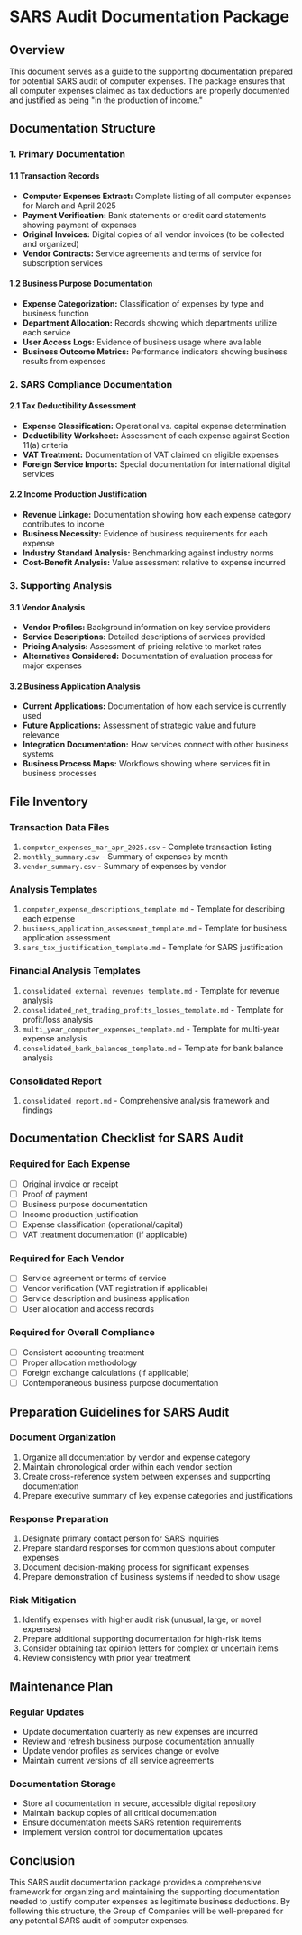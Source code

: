 # SARS Audit Documentation Package

## Overview
This document serves as a guide to the supporting documentation prepared for potential SARS audit of computer expenses. The package ensures that all computer expenses claimed as tax deductions are properly documented and justified as being "in the production of income."

## Documentation Structure

### 1. Primary Documentation

#### 1.1 Transaction Records
- **Computer Expenses Extract:** Complete listing of all computer expenses for March and April 2025
- **Payment Verification:** Bank statements or credit card statements showing payment of expenses
- **Original Invoices:** Digital copies of all vendor invoices (to be collected and organized)
- **Vendor Contracts:** Service agreements and terms of service for subscription services

#### 1.2 Business Purpose Documentation
- **Expense Categorization:** Classification of expenses by type and business function
- **Department Allocation:** Records showing which departments utilize each service
- **User Access Logs:** Evidence of business usage where available
- **Business Outcome Metrics:** Performance indicators showing business results from expenses

### 2. SARS Compliance Documentation

#### 2.1 Tax Deductibility Assessment
- **Expense Classification:** Operational vs. capital expense determination
- **Deductibility Worksheet:** Assessment of each expense against Section 11(a) criteria
- **VAT Treatment:** Documentation of VAT claimed on eligible expenses
- **Foreign Service Imports:** Special documentation for international digital services

#### 2.2 Income Production Justification
- **Revenue Linkage:** Documentation showing how each expense category contributes to income
- **Business Necessity:** Evidence of business requirements for each expense
- **Industry Standard Analysis:** Benchmarking against industry norms
- **Cost-Benefit Analysis:** Value assessment relative to expense incurred

### 3. Supporting Analysis

#### 3.1 Vendor Analysis
- **Vendor Profiles:** Background information on key service providers
- **Service Descriptions:** Detailed descriptions of services provided
- **Pricing Analysis:** Assessment of pricing relative to market rates
- **Alternatives Considered:** Documentation of evaluation process for major expenses

#### 3.2 Business Application Analysis
- **Current Applications:** Documentation of how each service is currently used
- **Future Applications:** Assessment of strategic value and future relevance
- **Integration Documentation:** How services connect with other business systems
- **Business Process Maps:** Workflows showing where services fit in business processes

## File Inventory

### Transaction Data Files
1. `computer_expenses_mar_apr_2025.csv` - Complete transaction listing
2. `monthly_summary.csv` - Summary of expenses by month
3. `vendor_summary.csv` - Summary of expenses by vendor

### Analysis Templates
1. `computer_expense_descriptions_template.md` - Template for describing each expense
2. `business_application_assessment_template.md` - Template for business application assessment
3. `sars_tax_justification_template.md` - Template for SARS justification

### Financial Analysis Templates
1. `consolidated_external_revenues_template.md` - Template for revenue analysis
2. `consolidated_net_trading_profits_losses_template.md` - Template for profit/loss analysis
3. `multi_year_computer_expenses_template.md` - Template for multi-year expense analysis
4. `consolidated_bank_balances_template.md` - Template for bank balance analysis

### Consolidated Report
1. `consolidated_report.md` - Comprehensive analysis framework and findings

## Documentation Checklist for SARS Audit

### Required for Each Expense
- [ ] Original invoice or receipt
- [ ] Proof of payment
- [ ] Business purpose documentation
- [ ] Income production justification
- [ ] Expense classification (operational/capital)
- [ ] VAT treatment documentation (if applicable)

### Required for Each Vendor
- [ ] Service agreement or terms of service
- [ ] Vendor verification (VAT registration if applicable)
- [ ] Service description and business application
- [ ] User allocation and access records

### Required for Overall Compliance
- [ ] Consistent accounting treatment
- [ ] Proper allocation methodology
- [ ] Foreign exchange calculations (if applicable)
- [ ] Contemporaneous business purpose documentation

## Preparation Guidelines for SARS Audit

### Document Organization
1. Organize all documentation by vendor and expense category
2. Maintain chronological order within each vendor section
3. Create cross-reference system between expenses and supporting documentation
4. Prepare executive summary of key expense categories and justifications

### Response Preparation
1. Designate primary contact person for SARS inquiries
2. Prepare standard responses for common questions about computer expenses
3. Document decision-making process for significant expenses
4. Prepare demonstration of business systems if needed to show usage

### Risk Mitigation
1. Identify expenses with higher audit risk (unusual, large, or novel expenses)
2. Prepare additional supporting documentation for high-risk items
3. Consider obtaining tax opinion letters for complex or uncertain items
4. Review consistency with prior year treatment

## Maintenance Plan

### Regular Updates
- Update documentation quarterly as new expenses are incurred
- Review and refresh business purpose documentation annually
- Update vendor profiles as services change or evolve
- Maintain current versions of all service agreements

### Documentation Storage
- Store all documentation in secure, accessible digital repository
- Maintain backup copies of all critical documentation
- Ensure documentation meets SARS retention requirements
- Implement version control for documentation updates

## Conclusion
This SARS audit documentation package provides a comprehensive framework for organizing and maintaining the supporting documentation needed to justify computer expenses as legitimate business deductions. By following this structure, the Group of Companies will be well-prepared for any potential SARS audit of computer expenses.
